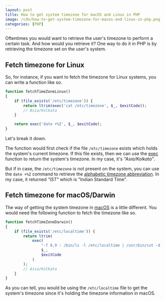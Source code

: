 ```yaml
---
layout: post
title: How to get system timezone for macOS and Linux in PHP
image: /cdn/how-to-get-system-timezone-for-macos-and-linux-in-php.png
categories: [PHP]
---
```


Oftentimes you would want to retrieve the user's timezone to perform a certain task. And how would you retrieve it? One way to do it in PHP is by retrieving the timezone set on the user's system.

## Fetch timezone for Linux

So, for instance, if you want to fetch the timezone for Linux systems, you can write a function like so.

```php
function fetchTimeZoneLinux()
{
    if (file_exists('/etc/timezone')) {
        return ltrim(exec('cat /etc/timezone', $_, $exitCode));
        // Asia/Kolkata
    }

    return exec('date +%Z', $_, $exitCode);
}
```

Let's break it down.

The function would first check if the file `/etc/timezone` exists which holds the system's current timezone. If this file exists, then we can use the [exec](https://www.php.net/manual/en/function.exec.php) function to return the system's timezone. In my case, it's *"Asia/Kolkata"*.

But if in case, the `/etc/timezone` is not present on the system, you can use the `date +%Z` command to retrieve the [alphabetic timezone abbreviation](https://en.wikipedia.org/wiki/List_of_time_zone_abbreviations). In my case, it returned *"IST"* which is "Indian Standard Time".

## Fetch timezone for macOS/Darwin

The way of getting the system timezone in [macOS](https://en.wikipedia.org/wiki/MacOS) is a little different. You would need the following function to fetch the timezone like so.

```php
function fetchTimeZoneDarwin()
{
    if (file_exists('/etc/localtime')) {
        return ltrim(
            exec(
                "-f 8,9 : /bin/ls -l /etc/localtime | /usr/bin/cut -d '/' -f 8,9", 
                $_, 
                $exitCode
            )
        );
        // Asia/Kolkata
    }
}
```

As you can tell, you would be using the `/etc/localtime` file to get the system's timezone since it's holding the timezone information in macOS.